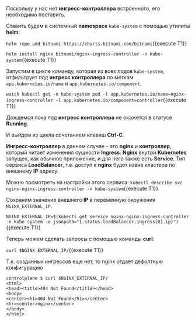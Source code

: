 Поскольку у нас нет **ингресс-контроллера** встроенного, его необходимо поставить. 

Ставить будем в системный **namespace** `kube-system` с помощью утилиты **helm**:

`helm repo add bitnami https://charts.bitnami.com/bitnami`{{execute T1}}

`helm install nginx bitnami/nginx-ingress-controller -n kube-system`{{execute T1}}

Запустим в цикле команду, которая из всех *подов* `kube-system`, отфильтрует *под* **ингресс** **контроллера** по меткам `app.kubernetes.io/name` и `app.kubernetes.io/component`. 

`watch kubectl get -n kube-system pod -l app.kubernetes.io/name=nginx-ingress-controller -l app.kubernetes.io/component=controller`{{execute T1}}

Дождемся пока *под* **ингресс** **контроллера** не окажется в статусе **Running**. 

И выйдем из цикла сочетанием клавиш **Ctrl-C**.

**Ингресс-контроллер** в данном случае - это **nginx** и **контроллер**, который читает изменения сущности **Ingress**. **Nginx** внутри **Kubernetes** запущен, как обычное приложение, и для него также есть **Service**. Тип сервиса **LoadBalancer**, т.е. доступ к **nginx** будет извне кластера по внешнему **IP** адресу.  

Можно посмотреть на настройки этого сервиса:
`kubectl describe svc nginx-nginx-ingress-controller -n kube-system`{{execute T1}}


Сохраним значение внешнего **IP** в переменную окружения `NGINX_EXTERNAL_IP`.

`NGINX_EXTERNAL_IP=$(kubectl get service nginx-nginx-ingress-controller -n kube-system -o jsonpath="{.status.loadBalancer.ingress[0].ip}")`{{execute T1}}

Теперь можем сделать запросы с помощью команды **curl**:

`curl $NGINX_EXTERNAL_IP/`{{execute T1}}

Т.к. созданных ингрессов еще нет, то nginx отдает дефолтную конфигурацию

```
controlplane $ curl $NGINX_EXTERNAL_IP/
<html>
<head><title>404 Not Found</title></head>
<body>
<center><h1>404 Not Found</h1></center>
<hr><center>nginx</center>
</body>
</html>
```



